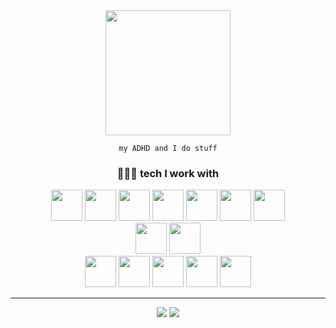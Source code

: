 <div id="header" align="center">

<img src="https://media0.giphy.com/media/Qo2dupDib32rkTY4hX/giphy.gif?cid=ecf05e47tliqyo0wwcx5yr59aesi3d8ymmdpaw4jv7wfj1pd&ep=v1_gifs_related&rid=giphy.gif&ct=s" width="200"/>

    my ADHD and I do stuff

<h3>👩🏻‍💻 tech I work with</h3>

<div>
    <div>
        <img src="https://cdn.jsdelivr.net/gh/devicons/devicon/icons/csharp/csharp-original.svg" width="50"/>
        <img src="https://cdn.jsdelivr.net/gh/devicons/devicon/icons/html5/html5-original-wordmark.svg" width="50"/>
        <img src="https://cdn.jsdelivr.net/gh/devicons/devicon/icons/css3/css3-original-wordmark.svg" width="50"/>
        <img src="https://cdn.jsdelivr.net/gh/devicons/devicon/icons/javascript/javascript-original.svg" width="50"/>
        <img src="https://cdn.jsdelivr.net/gh/devicons/devicon/icons/typescript/typescript-original.svg" width="50"/>
        <img src="https://cdn.jsdelivr.net/gh/devicons/devicon/icons/nodejs/nodejs-original.svg" width="50"/>
        <img src="https://cdn.jsdelivr.net/gh/devicons/devicon/icons/go/go-original-wordmark.svg" width="50"/>
    </div>
    <div>
        <img src="https://cdn.jsdelivr.net/gh/devicons/devicon/icons/sqlite/sqlite-original.svg" width="50"/>
        <img src="https://cdn.jsdelivr.net/gh/devicons/devicon/icons/postgresql/postgresql-original.svg" width="50"/>
    </div>
    <div>
        <img src="https://cdn.jsdelivr.net/gh/devicons/devicon/icons/git/git-original.svg" width="50"/>
        <img src="https://cdn.jsdelivr.net/gh/devicons/devicon/icons/docker/docker-original-wordmark.svg" width="50"/>
        <img src="https://cdn.jsdelivr.net/gh/devicons/devicon/icons/kubernetes/kubernetes-plain-wordmark.svg" width="50"/>
        <img src="https://cdn.jsdelivr.net/gh/devicons/devicon/icons/terraform/terraform-original-wordmark.svg" width="50"/>
        <img src="https://cdn.jsdelivr.net/gh/devicons/devicon/icons/packer/packer-original-wordmark.svg" width="50" />
    </div>
    <hr/>
    <div>
        <img src="https://github-readme-stats.vercel.app/api?username=cethien&show_icons=true&theme=synthwave"/>
        <img src="https://github-readme-stats.vercel.app/api/top-langs/?username=cethien&layout=compact&theme=synthwave"/>
    </div>

</div>
